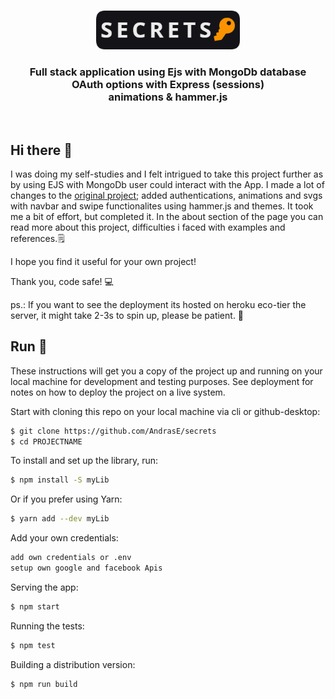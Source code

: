 <br>
<p align="center">
  <a href="https://app-secret.herokuapp.com/" target="_blank" rel="noopener noreferrer">
  <img src="https://github.com/AndrasE/raw-readme/blob/main/secrets-readme-img.png?raw=true" width="230px">
  </a>
</p>
<h3 align="center">
  Full stack application using Ejs with MongoDb database
  <br>
  OAuth options with Express (sessions)
  <br>
  animations & hammer.js
</h3>

<br>

## Hi there 👋

I was doing my self-studies and I felt intrigued to take this project further as by using EJS with MongoDb user could interact with the App. I made a lot of changes to the   <a href="https://github.com/AndrasE/secret-original">original project</a>; added authentications, animations and svgs with navbar and swipe functionalites using hammer.js and themes. It took me a bit of effort, but completed it. In the about section of the page you can read more about this project, difficulties i faced with examples and references.🗒️

I hope you find it useful for your own project!

Thank you, code safe! 💻

ps.: If you want to see the deployment its hosted on heroku eco-tier the server, it might take 2-3s to spin up, please be patient. 🐨


## Run 🚀
These instructions will get you a copy of the project up and running on your local machine for development and testing purposes. See deployment for notes on how to deploy the project on a live system.

Start with cloning this repo on your local machine via cli or github-desktop:

```sh
$ git clone https://github.com/AndrasE/secrets
$ cd PROJECTNAME
```
To install and set up the library, run:
```sh
$ npm install -S myLib
```

Or if you prefer using Yarn:
```sh
$ yarn add --dev myLib
```

Add your own credentials:
```sh
add own credentials or .env
setup own google and facebook Apis
```
Serving the app:
```sh
$ npm start
```
Running the tests:
```sh
$ npm test
```
Building a distribution version:
```sh
$ npm run build
```
